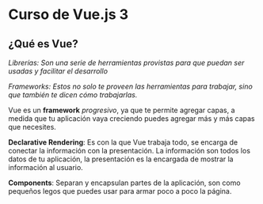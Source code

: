 # Curso de Vue.js 3

## ¿Qué es Vue?

_Librerías: Son una serie de herramientas provistas para que puedan ser usadas y facilitar el desarrollo_

_Frameworks: Estos no solo te proveen las herramientas para trabajar, sino que también te dicen cómo trabajarlas._

Vue es un **framework** _progresivo_, ya que te permite agregar capas, a medida que tu aplicación vaya creciendo puedes agregar más y más capas que necesites.

**Declarative Rendering**: Es con la que Vue trabaja todo, se encarga de conectar la información con la presentación. La información son todos los datos de tu aplicación, la presentación es la encargada de mostrar la información al usuario.

**Components**: Separan y encapsulan partes de la aplicación, son como pequeños legos que puedes usar para armar poco a poco la página.
